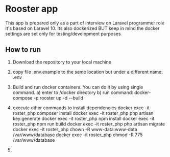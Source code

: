 # Rooster app
This app is prepared only as a part of interview on Laravel programmer role
It's based on Laravel 10. 
Its also dockerized BUT keep in mind the docker settings are set only for testing/development purposes

## How to run
1. Download the repository to your local machine
2. copy file .env.example to the same location but under a different name: .env
3. Build and run docker containers. You can do it by using single command.
    a) enter to /docker directory
    b) run command: docker-compose -p rooster up -d --build

4. execute other commands to install dependencies
   docker exec -it roster_php composer install
   docker exec -it roster_php php artisan key:generate
   docker exec -it roster_php npm install
   docker exec -it roster_php npm run build
   docker exec -it roster_php php artisan migrate
   docker exec -it roster_php chown -R www-data:www-data /var/www/database 
   docker exec -it roster_php chmod -R 775 /var/www/database
5. 


